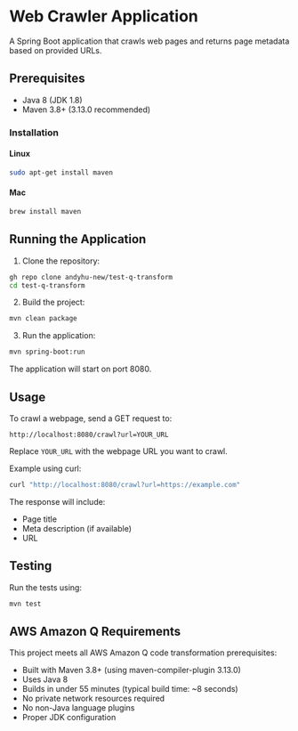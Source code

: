 # Web Crawler Application

A Spring Boot application that crawls web pages and returns page metadata based on provided URLs.

## Prerequisites

- Java 8 (JDK 1.8)
- Maven 3.8+ (3.13.0 recommended)

### Installation

#### Linux
```bash
sudo apt-get install maven
```

#### Mac
```bash
brew install maven
```

## Running the Application

1. Clone the repository:
```bash
gh repo clone andyhu-new/test-q-transform
cd test-q-transform
```

2. Build the project:
```bash
mvn clean package
```

3. Run the application:
```bash
mvn spring-boot:run
```

The application will start on port 8080.

## Usage

To crawl a webpage, send a GET request to:
```
http://localhost:8080/crawl?url=YOUR_URL
```

Replace `YOUR_URL` with the webpage URL you want to crawl.

Example using curl:
```bash
curl "http://localhost:8080/crawl?url=https://example.com"
```

The response will include:
- Page title
- Meta description (if available)
- URL

## Testing

Run the tests using:
```bash
mvn test
```

## AWS Amazon Q Requirements
This project meets all AWS Amazon Q code transformation prerequisites:
- Built with Maven 3.8+ (using maven-compiler-plugin 3.13.0)
- Uses Java 8
- Builds in under 55 minutes (typical build time: ~8 seconds)
- No private network resources required
- No non-Java language plugins
- Proper JDK configuration
